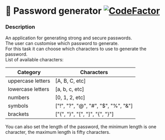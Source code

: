 # 🔐 Password generator [![CodeFactor](https://www.codefactor.io/repository/github/srgnevmer/password-generator/badge)](https://www.codefactor.io/repository/github/srgnevmer/password-generator)

### Description

An application for generating strong and secure passwords. <br />
The user can customise which password to generate. <br />
For this task it can choose which characters to use to generate the password. <br />
List of available characters:

| Сategory          | Сharacters                          |
| ----------------- | ----------------------------------- |
| uppercase letters | [A, B, C, etc]                      |
| lowercase letters | [a, b, c, etc]                      |
| numbers           | [0, 1, 2, etc]                      |
| symbols           | ["!", "?", "@", "#", "$", "%", "&"] |
| brackets          | ["(", ")", "[", "]", "{", "}"]      |

You can also set the length of the password, the minimum length is one character, the maximum length is fifty characters.

<!-- <img src="./src/img/preview.png" width="700" height="400"> -->
